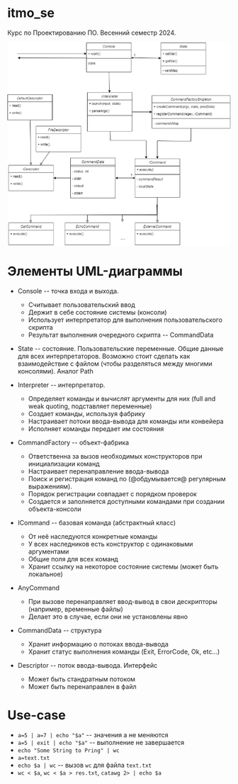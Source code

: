 # itmo_se
Курс по Проектированию ПО. Весенний семестр 2024.

![Архитектура системы](./.data/console.png)

# Элементы UML-диаграммы
* Console -- точка входа и выхода.
  * Считывает пользовательский ввод
  * Держит в себе состояние системы (консоли)
  * Использует интерпретатор для выполнения пользовательского скрипта
  * Результат выполнения очередного скрипта -- CommandData

* State -- состояние. Пользовательские переменные. Общие данные для всех интерпретаторов. Возможно стоит сделать как взаимодействие с файлом (чтобы разделяться между многими консолями). Аналог Path

* Interpreter -- интерпретатор.
  * Определяет команды и вычислят аргументы для них (full and weak quoting, подставляет переменные)
  * Создает команды, используя фабрику
  * Настраивает потоки ввода-вывода для команды или конвейера
  * Исполняет команды передает им состояния
  
* CommandFactory -- объект-фабрика
  * Ответственна за вызов необходимых конструкторов при инициализации команд
  * Настраивает перенаправление ввода-вывода
  * Поиск и регистрация команд по (@обдумывается@ регулярным выражениям).
  * Порядок регистрации совпадает с порядком проверок
  * Создается и заполняется доступными командами при создании объекта-консоли

* ICommand -- базовая команда (абстрактный класс)
  * От неё наследуются конкретные команды
  * У всех наследников есть конструктор с одинаковыми аргументами
  * Общие поля для всех команд
  * Хранит ссылку на некоторое состояние системы (может быть локальное)

* AnyCommand
  * При вызове перенаправляет ввод-вывод в свои дескрипторы (например, временные файлы)
  * Делает это в случае, если они не установлены явно
  
* CommandData -- структура
  * Хранит информацию о потоках ввода-вывода
  * Хранит статус выполнения команды (Exit, ErrorCode, Ok, etc...)

* Descriptor -- поток ввода-вывода. Интерфейс
  * Может быть стандратным потоком
  * Может быть перенаправлен в файл


# Use-case

* `a=5 | a=7 | echo "$a"` -- значения a не меняются
* `a=5 | exit | echo "$a"` -- выполнение не завершается
* `echo "Some String to Pring" | wc`
* `a=text.txt`
* `echo $a | wc` -- вызов `wc` для файла `text.txt`
* `wc < $a`, `wc < $a > res.txt`, `catawg 2> | echo $a`